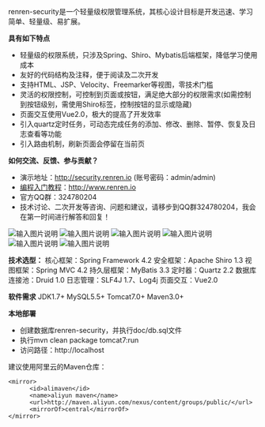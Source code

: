renren-security是一个轻量级权限管理系统，其核心设计目标是开发迅速、学习简单、轻量级、易扩展。

**具有如下特点** 
- 轻量级的权限系统，只涉及Spring、Shiro、Mybatis后端框架，降低学习使用成本
- 友好的代码结构及注释，便于阅读及二次开发
- 支持HTML、JSP、Velocity、Freemarker等视图，零技术门槛
- 灵活的权限控制，可控制到页面或按钮，满足绝大部分的权限需求(如需控制到按钮级别，需使用Shiro标签，控制按钮的显示或隐藏)
- 页面交互使用Vue2.0，极大的提高了开发效率
- 引入quartz定时任务，可动态完成任务的添加、修改、删除、暂停、恢复及日志查看等功能
- 引入路由机制，刷新页面会停留在当前页


**如何交流、反馈、参与贡献？** 
- 演示地址：http://security.renren.io   (账号密码：admin/admin)
- [编程入门教程](http://www.renren.io)：http://www.renren.io   
- 官方QQ群：324780204
- 技术讨论、二次开发等咨询、问题和建议，请移步到QQ群324780204，我会在第一时间进行解答和回复！


![输入图片说明](http://git.oschina.net/uploads/images/2016/1115/164909_ec3e9d0e_63154.png "在这里输入图片标题")
![输入图片说明](http://git.oschina.net/uploads/images/2016/1209/225941_5eaaf89a_63154.png "在这里输入图片标题")
![输入图片说明](http://git.oschina.net/uploads/images/2016/1209/225954_fb6135ee_63154.png "在这里输入图片标题")
![输入图片说明](http://git.oschina.net/uploads/images/2016/1209/230008_0a4e5f78_63154.png "在这里输入图片标题")
![输入图片说明](http://git.oschina.net/uploads/images/2016/1209/230021_71c10c8f_63154.png "在这里输入图片标题")
![输入图片说明](http://git.oschina.net/uploads/images/2016/1209/230029_480a1197_63154.png "在这里输入图片标题")


 **技术选型：** 
核心框架：Spring Framework 4.2
安全框架：Apache Shiro 1.3
视图框架：Spring MVC 4.2
持久层框架：MyBatis 3.3
定时器：Quartz 2.2
数据库连接池：Druid 1.0
日志管理：SLF4J 1.7、Log4j
页面交互：Vue2.0


 **软件需求** 
JDK1.7+
MySQL5.5+
Tomcat7.0+
Maven3.0+



 **本地部署**
- 创建数据库renren-security，并执行doc/db.sql文件
- 执行mvn clean package tomcat7:run   
- 访问路径：http://localhost


建议使用阿里云的Maven仓库：
```
<mirror>
      <id>alimaven</id>
      <name>aliyun maven</name>
      <url>http://maven.aliyun.com/nexus/content/groups/public/</url>
      <mirrorOf>central</mirrorOf>        
</mirror>
```
